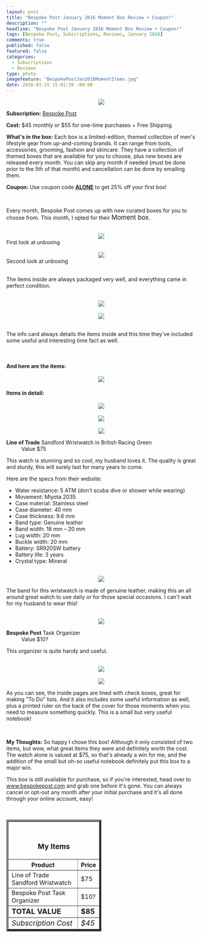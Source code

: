 ```yaml
---
layout: post
title: "Bespoke Post January 2016 Moment Box Review + Coupon!"
description: ""
headline: "Bespoke Post January 2016 Moment Box Review + Coupon!"
tags: [Bespoke Post, Subscriptions, Reviews, January 2016]
comments: true
published: false
featured: false
categories: 
  - Subscriptions
  - Reviews
type: photo
imagefeature: "BespokePostJan2016MomentItems.jpg"
date: 2016-01-15 15:01:39 -08:00
---
```


<center><a href="https://bespokepost.com/r/a0325928" target="_blank">
<img src="/images/BespokePostJan2016MomentBox.jpg" border="0" style="border:none;max-width:100%;" />
</a></center>
<p><b>Subscription:</b> <a href="http://bespoke.evyy.net/c/164125/70438/1804" target="_blank">Bespoke Post</a></p>
<p><b>Cost:</b> $45 monthly or $55 for one-time purchases + Free Shipping.</p>
<p><b>What's in the box:</b> Each box is a limited-edition, themed collection of men's lifestyle gear from up-and-coming brands. It can range from tools, accessories, grooming, fashion and skincare. They have a collection of themed boxes that are available for you to choose, plus new boxes are released every month. You can skip any month if needed (must be done prior to the 5th of that month) and cancellation can be done by emailing them.</p>
<p><b>Coupon:</b> Use coupon code <a href="https://bespokepost.com/r/a0325928" target="_blank"><b>ALONE</b></a> to get 25% off your first box!</p>
<br>

<p>Every month, Bespoke Post comes up with new curated boxes for you to choose from. This month, I opted for their <big>Moment box</big>.</p>

<br>

<center><a href="https://bespokepost.com/r/a0325928" target="_blank">
<img src="/images/BespokePostJan2016MomentOpenBox.jpg" border="0" style="border:none;max-width:100%;" />
</a></center>
<figcaption>First look at unboxing</figcaption>

<br>

<center><a href="https://bespokepost.com/r/a0325928" target="_blank">
<img src="/images/BespokePostJan2016MomentOpenBox2.jpg" border="0" style="border:none;max-width:100%;" />
</a></center>
<figcaption>Second look at unboxing</figcaption>

<br>

<p>The items inside are always packaged very well, and everything came in perfect condition.</p>
<br>

<center><a href="https://bespokepost.com/r/a0325928" target="_blank">
<img src="/images/BespokePostJan2016MomentInfo.jpg" border="0" style="border:none;max-width:100%;" />
</a></center>

<br>

<center><a href="https://bespokepost.com/r/a0325928" target="_blank">
<img src="/images/BespokePostJan2016MomentInfo2.jpg" border="0" style="border:none;max-width:100%;" />
</a></center>

<br>

<p>The info card always details the items inside and this time they've included some useful and interesting time fact as well.</p>

<br>

<H4>And here are the items:</H4>
<center><a href="https://bespokepost.com/r/a0325928" target="_blank">
<img src="/images/BespokePostJan2016MomentItems.jpg" border="0" style="border:none;max-width:100%;" />
</a></center>

<p><H4>Items in detail:</H4></p>

<center><a href="https://bespokepost.com/r/a0325928" target="_blank">
<img src="/images/BespokePostJan2016MomentLineOfTradeSandfordWristwatch.jpg" border="0" style="border:none;max-width:100%;" />
</a></center>

<br>

<center><a href="https://bespokepost.com/r/a0325928" target="_blank">
<img src="/images/BespokePostJan2016MomentLineOfTradeSandfordWristwatch2.jpg" border="0" style="border:none;max-width:100%;" />
</a></center>

<br>

<center><a href="https://bespokepost.com/r/a0325928" target="_blank">
<img src="/images/BespokePostJan2016MomentLineOfTradeSandfordWristwatch3.jpg" border="0" style="border:none;max-width:100%;" />
</a></center>

<DL>
<DT><b>Line of Trade</b> Sandford Wristwatch in British Racing Green</DT>
<DD>Value $75</DD>
</DL>

<p>This watch is stunning and so cool, my husband loves it. The quality is great and sturdy, this will surely last for many years to come.</p>

<p>Here are the specs from their website:</p>
<ul>
<li>Water resistance: 5 ATM (don’t scuba dive or shower while wearing)</li>
<li>Movement: Miyota 2035</li>
<li>Case material: Stainless steel</li>
<li>Case diameter: 40 mm</li>
<li>Case thickness: 9.6 mm</li>
<li>Band type: Genuine leather</li>
<li>Band width: 18 mm – 20 mm</li>
<li>Lug width: 20 mm</li>
<li>Buckle width: 20 mm</li>
<li>Battery: SR920SW battery</li>
<li>Battery life: 3 years</li>
<li>Crystal type: Mineral</li>
</ul>

<br>

<center><a href="https://bespokepost.com/r/a0325928" target="_blank">
<img src="/images/BespokePostJan2016MomentLineOfTradeSandfordWristwatch4.jpg" border="0" style="border:none;max-width:100%;" />
</a></center>

<p>The band for this wristwatch is made of genuine leather, making this an all around great watch to use daily or for those special occasions. I can't wait for my husband to wear this!</p>

<br>

<center><a href="https://bespokepost.com/r/a0325928" target="_blank">
<img src="/images/BespokePostJan2016MomentTaskOrganizer.jpg" border="0" style="border:none;max-width:100%;" />
</a></center>

<DL>
<DT><b>Bespoke Post</b> Task Organizer</DT>
<DD>Value $10?</DD>
</DL>

<p>This organizer is quite handy and useful.</p>

<br>

<center><a href="https://bespokepost.com/r/a0325928" target="_blank">
<img src="/images/BespokePostJan2016MomentTaskOrganizer2.jpg" border="0" style="border:none;max-width:100%;" />
</a></center>

<br>

<center><a href="https://bespokepost.com/r/a0325928" target="_blank">
<img src="/images/BespokePostJan2016MomentTaskOrganizer3.jpg" border="0" style="border:none;max-width:100%;" />
</a></center>

<p>As you can see, the inside pages are lined with check boxes, great for making "To Do" lists. And it also includes some useful information as well, plus a printed ruler on the back of the cover for those moments when you need to measure something quickly. This is a small but very useful notebook!</p>

<br>

<p><i class="icon-exclamation-sign"></i><b> My Thoughts:</b> So happy I chose this box! Although it only consisted of two items, but wow, what great items they were and definitely worth the cost. The watch alone is valued at $75, so that's already a win for me, and the addition of the small but oh-so useful notebook definitely put this box to a major win.</p>

<p>This box is still available for purchase, so if you're interested, head over to <a href="https://bespokepost.com/r/a0325928" target="_blank">www.bespokepost.com</a> and grab one before it's gone. You can always cancel or opt-out any month after your initial purchase and it's all done through your online account, easy!</p>

<br>

<TABLE  BORDER="5" style="width:50%">
   <TR>
      <TH COLSPAN="2">
         <H3><BR><center>My Items</center></H3>
      </TH>
   </TR>
      <TH>Product</TH>
      <TH>Price</TH>
  <TR>
      <TD>Line of Trade Sandford Wristwatch</TD>
      <TD>$75</TD>
   </TR>
   <TR>
      <TD>Bespoke Post Task Organizer</TD>
      <TD>$10?</TD>
   </TR>
   <TR>
      <TD><b><big>TOTAL VALUE</big></b></TD>
      <TD><b><big>$85</big></b></TD>
   </TR>
   <TR>
      <TD><i><big>Subscription Cost</big></i></TD>
      <TD><i><big>$45</big></i></TD>
   </TR>
</TABLE>
